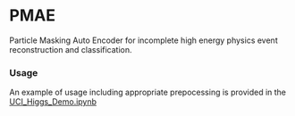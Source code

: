 # PMAE
Particle Masking Auto Encoder for incomplete high energy physics event reconstruction and classification.

### Usage

An example of usage including appropriate prepocessing is provided in the [UCI_Higgs_Demo.ipynb](https://colab.research.google.com/github/ereinha/PMAE/blob/main/UCI_Higgs_Demo.ipynb)
